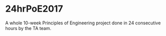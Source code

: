 # 24hrPoE2017
A whole 10-week Principles of Engineering project done in 24 consecutive hours by the TA team.
